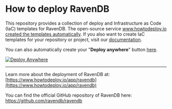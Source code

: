 # How to deploy RavenDB
This repository provides a collection of deploy and Infrastructure as Code (IaC) templates for RavenDB. The open-source service [www.howtodeploy.io created the templates automatically](https://www.howtodeploy.io/app/ravendb). If you also want to create IaC templates for your repository or project, visit our [documentation](https://www.howtodeploy.io/documentation).

You can also automatically create your "**Deploy anywhere**" button [here](https://www.howtodeploy.io/deploy-button).

[![Deploy Anywhere](https://cdn.howtodeploy.io/images/button/howtodeploy-button.webp)](https://www.howtodeploy.io/app/ravendb)

----

Learn more about the deployment of RavenDB at: [https://www.howtodeploy.io/app/ravendb](https://www.howtodeploy.io/app/ravendb)

You can find the official GitHub repository of RavenDB here: https://github.com/ravendb/ravendb
